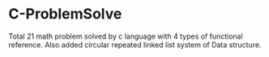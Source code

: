 # C-ProblemSolve

Total 21 math problem solved by c language with 4 types of functional reference.
Also added circular repeated linked list system of Data structure.
